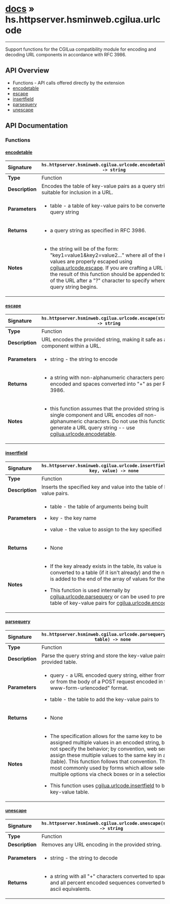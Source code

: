 # [docs](index.md) » hs.httpserver.hsminweb.cgilua.urlcode
---

Support functions for the CGILua compatibility module for encoding and decoding URL components in accordance with RFC 3986.

## API Overview
* Functions - API calls offered directly by the extension
 * [encodetable](#encodetable)
 * [escape](#escape)
 * [insertfield](#insertfield)
 * [parsequery](#parsequery)
 * [unescape](#unescape)

## API Documentation

### Functions

#### [encodetable](#encodetable)
| <span style="float: left;">**Signature**</span> | <span style="float: left;">`hs.httpserver.hsminweb.cgilua.urlcode.encodetable(table) -> string` </span>                                                          |
| -----------------------------------------------------|---------------------------------------------------------------------------------------------------------|
| **Type**                                             | Function                                                                                         |
| **Description**                                      | Encodes the table of key-value pairs as a query string suitable for inclusion in a URL.                                                                                         |
| **Parameters**                                       | <ul><li>table - a table of key-value pairs to be converted into a query string</li></ul>   |
| **Returns**                                          | <ul><li>a query string as specified in RFC 3986.</li></ul>            |
| **Notes**                                            | <ul><li>the string will be of the form: "key1=value1&amp;key2=value2..." where all of the keys and values are properly escaped using <a href="#escape">cgilua.urlcode.escape</a>.  If you are crafting a URL by hand, the result of this function should be appended to the end of the URL after a "?" character to specify where the query string begins.</li></ul>                 |

#### [escape](#escape)
| <span style="float: left;">**Signature**</span> | <span style="float: left;">`hs.httpserver.hsminweb.cgilua.urlcode.escape(string) -> string` </span>                                                          |
| -----------------------------------------------------|---------------------------------------------------------------------------------------------------------|
| **Type**                                             | Function                                                                                         |
| **Description**                                      | URL encodes the provided string, making it safe as a component within a URL.                                                                                         |
| **Parameters**                                       | <ul><li>string - the string to encode</li></ul>   |
| **Returns**                                          | <ul><li>a string with non-alphanumeric characters percent encoded and spaces converted into "+" as per RFC 3986.</li></ul>            |
| **Notes**                                            | <ul><li>this function assumes that the provided string is a single component and URL encodes <em>all</em> non-alphanumeric characters.  Do not use this function to generate a URL query string -- use <a href="#encodetable">cgilua.urlcode.encodetable</a>.</li></ul>                 |

#### [insertfield](#insertfield)
| <span style="float: left;">**Signature**</span> | <span style="float: left;">`hs.httpserver.hsminweb.cgilua.urlcode.insertfield(table, key, value) -> none` </span>                                                          |
| -----------------------------------------------------|---------------------------------------------------------------------------------------------------------|
| **Type**                                             | Function                                                                                         |
| **Description**                                      | Inserts the specified key and value into the table of key-value pairs.                                                                                         |
| **Parameters**                                       | <ul><li>table - the table of arguments being built</li></ul><ul><li>key   - the key name</li></ul><ul><li>value - the value to assign to the key specified</li></ul>   |
| **Returns**                                          | <ul><li>None</li></ul>            |
| **Notes**                                            | <ul><li>If the key already exists in the table, its value is converted to a table (if it isn't already) and the new value is added to the end of the array of values for the key.</li></ul><ul><li>This function is used internally by <a href="#parsequery">cgilua.urlcode.parsequery</a> or can be used to prepare a table of key-value pairs for <a href="#encodetable">cgilua.urlcode.encodetable</a>.</li></ul>                 |

#### [parsequery](#parsequery)
| <span style="float: left;">**Signature**</span> | <span style="float: left;">`hs.httpserver.hsminweb.cgilua.urlcode.parsequery(query, table) -> none` </span>                                                          |
| -----------------------------------------------------|---------------------------------------------------------------------------------------------------------|
| **Type**                                             | Function                                                                                         |
| **Description**                                      | Parse the query string and store the key-value pairs in the provided table.                                                                                         |
| **Parameters**                                       | <ul><li>query - a URL encoded query string, either from a URL or from the body of a POST request encoded in the "x-www-form-urlencoded" format.</li></ul><ul><li>table - the table to add the key-value pairs to</li></ul>   |
| **Returns**                                          | <ul><li>None</li></ul>            |
| **Notes**                                            | <ul><li>The specification allows for the same key to be assigned multiple values in an encoded string, but does not specify the behavior; by convention, web servers assign these multiple values to the same key in an array (table).  This function follows that convention.  This is most commonly used by forms which allow selecting multiple options via check boxes or in a selection list.</li></ul><ul><li>This function uses <a href="#insertfield">cgilua.urlcode.insertfield</a> to build the key-value table.</li></ul>                 |

#### [unescape](#unescape)
| <span style="float: left;">**Signature**</span> | <span style="float: left;">`hs.httpserver.hsminweb.cgilua.urlcode.unescape(string) -> string` </span>                                                          |
| -----------------------------------------------------|---------------------------------------------------------------------------------------------------------|
| **Type**                                             | Function                                                                                         |
| **Description**                                      | Removes any URL encoding in the provided string.                                                                                         |
| **Parameters**                                       | <ul><li>string - the string to decode</li></ul>   |
| **Returns**                                          | <ul><li>a string with all "+" characters converted to spaces and all percent encoded sequences converted to their ascii equivalents.</li></ul>            |

